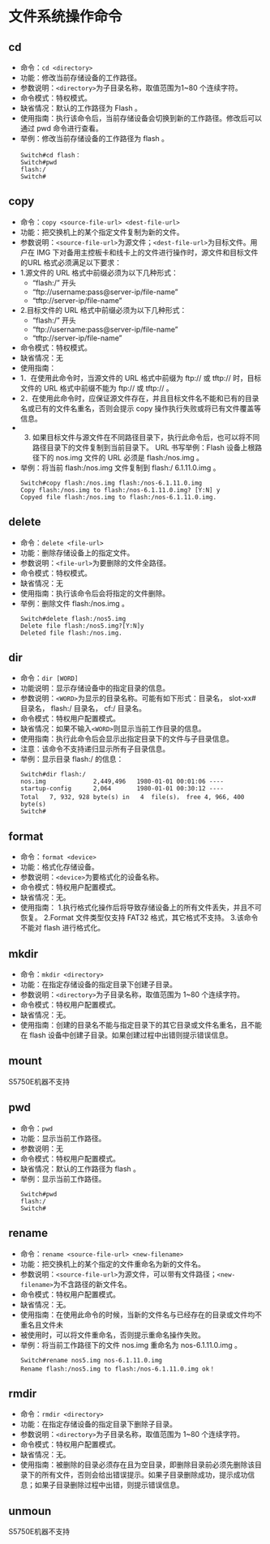 # 文件系统操作命令

## cd

- 命令：`cd <directory>`
- 功能：修改当前存储设备的工作路径。
- 参数说明：`<directory>`为子目录名称，取值范围为1~80 个连续字符。
- 命令模式：特权模式。
- 缺省情况：默认的工作路径为 Flash 。
- 使用指南：执行该命令后，当前存储设备会切换到新的工作路径。修改后可以通过 pwd 命令进行查看。
- 举例：修改当前存储设备的工作路径为 flash 。
  ```text
  Switch#cd flash：
  Switch#pwd
  flash:/
  Switch#
  ```

## copy

- 命令：`copy <source-file-url> <dest-file-url>`
- 功能：把交换机上的某个指定文件复制为新的文件。
- 参数说明：`<source-file-url>`为源文件；`<dest-file-url>`为目标文件。用户在 IMG 下对备用主控板卡和线卡上的文件进行操作时，源文件和目标文件的URL 格式必须满足以下要求：
- 1.源文件的 URL 格式中前缀必须为以下几种形式：
  + “flash:/” 开头
  + “ftp://username:pass@server-ip/file-name”
  + “tftp://server-ip/file-name”
- 2.目标文件的 URL 格式中前缀必须为以下几种形式：
  + “flash:/” 开头
  + “ftp://username:pass@server-ip/file-name”
  + “tftp://server-ip/file-name”
- 命令模式：特权模式。
- 缺省情况：无
- 使用指南：
- 1．在使用此命令时，当源文件的 URL 格式中前缀为 ftp:// 或 tftp:// 时，目标文件的 URL 格式中前缀不能为 ftp:// 或 tftp:// 。
- 2．在使用此命令时，应保证源文件存在，并且目标文件名不能和已有的目录名或已有的文件名重名，否则会提示 copy 操作执行失败或将已有文件覆盖等信息。
- 3. 如果目标文件与源文件在不同路径目录下，执行此命令后，也可以将不同路径目录下的文件复制到当前目录下。 URL 书写举例：Flash 设备上根路径下的 nos.img 文件的 URL 必须是 flash:/nos.img 。
- 举例：将当前 flash:/nos.img 文件复制到 flash:/ 6.1.11.0.img 。
  ```text
  Switch#copy flash:/nos.img flash:/nos-6.1.11.0.img
  Copy flash:/nos.img to flash:/nos-6.1.11.0.img? [Y:N] y
  Copyed file flash:/nos.img to flash:/nos-6.1.11.0.img.
  ```

## delete 

- 命令：`delete <file-url>`
- 功能：删除存储设备上的指定文件。
- 参数说明：`<file-url>`为要删除的文件全路径。
- 命令模式：特权模式。
- 缺省情况：无
- 使用指南：执行该命令后会将指定的文件删除。
- 举例：删除文件 flash:/nos.img 。
  ```text
  Switch#delete flash:/nos5.img
  Delete file flash:/nos5.img?[Y:N]y
  Deleted file flash:/nos.img.
  ```

## dir

- 命令：`dir [WORD]`
- 功能说明：显示存储设备中的指定目录的信息。
- 参数说明：`<WORD>`为显示的目录名称。可能有如下形式：目录名， slot-xx# 目录名， flash:/ 目录名， cf:/ 目录名。
- 命令模式：特权用户配置模式。
- 缺省情况：如果不输入`<WORD>`则显示当前工作目录的信息。
- 使用指南：执行此命令后会显示出指定目录下的文件与子目录信息。
- 注意：该命令不支持递归显示所有子目录信息。
- 举例：显示目录 flash:/ 的信息：
  ```text
  Switch#dir flash:/
  nos.img             2,449,496   1980-01-01 00:01:06 ----
  startup-config      2,064       1980-01-01 00:30:12 ----
  Total   7, 932, 928 byte(s) in   4  file(s)， free 4, 966, 400 byte(s)
  Switch#
  ```

## format

- 命令：`format <device>`
- 功能：格式化存储设备。
- 参数说明：`<device>`为要格式化的设备名称。
- 命令模式：特权用户配置模式。
- 缺省情况：无。
- 使用指南：
  1.执行格式化操作后将导致存储设备上的所有文件丢失，并且不可恢复。
  2.Format 文件类型仅支持 FAT32 格式，其它格式不支持。
  3.该命令不能对 flash 进行格式化。

## mkdir

- 命令：`mkdir <directory>`
- 功能：在指定存储设备的指定目录下创建子目录。
- 参数说明：`<directory>`为子目录名称，取值范围为 1~80 个连续字符。
- 命令模式：特权用户配置模式。
- 缺省情况：无。
- 使用指南：创建的目录名不能与指定目录下的其它目录或文件名重名，且不能在 flash 设备中创建子目录。如果创建过程中出错则提示错误信息。

## mount

S5750E机器不支持

## pwd

- 命令：`pwd`
- 功能：显示当前工作路径。
- 参数说明：无
- 命令模式：特权用户配置模式。
- 缺省情况：默认的工作路径为 flash 。
- 举例：显示当前工作路径。
  ```text
  Switch#pwd
  flash:/
  Switch#
  ```

## rename

- 命令：`rename <source-file-url> <new-filename>`
- 功能：把交换机上的某个指定的文件重命名为新的文件名。
- 参数说明：`<source-file-url>`为源文件，可以带有文件路径；`<new-filename>`为不含路径的新文件名。
- 命令模式：特权用户配置模式。
- 缺省情况：无。
- 使用指南：在使用此命令的时候，当新的文件名与已经存在的目录或文件均不重名且文件未
- 被使用时，可以将文件重命名，否则提示重命名操作失败。
- 举例：将当前工作路径下的文件 nos.img 重命名为 nos-6.1.11.0.img 。
  ```text
  Switch#rename nos5.img nos-6.1.11.0.img
  Rename flash:/nos5.img to flash:/nos-6.1.11.0.img ok！
  ```

## rmdir

- 命令：`rmdir <directory>`
- 功能：在指定存储设备的指定目录下删除子目录。
- 参数说明：`<directory>`为子目录名称，取值范围为 1~80 个连续字符。
- 命令模式：特权用户配置模式。
- 缺省情况：无。
- 使用指南：被删除的目录必须存在且为空目录，即删除目录前必须先删除该目录下的所有文件，否则会给出错误提示。如果子目录删除成功，提示成功信息；如果子目录删除过程中出错，则提示错误信息。

## unmoun

S5750E机器不支持
